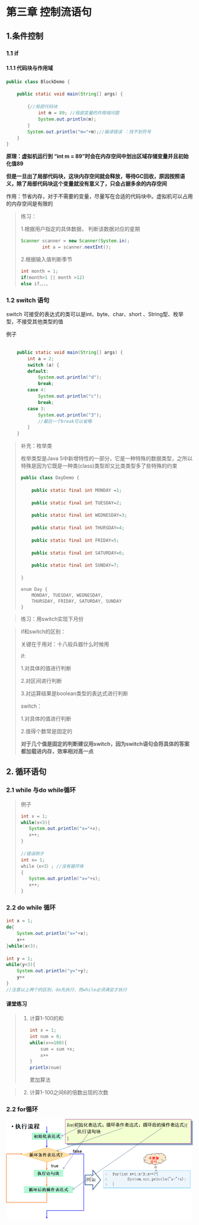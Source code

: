 # 第三章 控制流语句

## 1.条件控制

### 1.1 if 

#### 1.1.1 代码块与作用域

```java
public class BlockDemo {

    public static void main(String[] args) {
        
    	{//局部代码块
    		int m = 89; //局部变量的作用域问题
            System.out.println(m);
    	}
        System.out.println("m="+m);//编译错误 ：找不到符号
    }
}
```

**原理：虚拟机运行到 “int m = 89”时会在内存空间中划出区域存储变量并且初始化值89**

**但是一旦出了局部代码块，这块内存空间就会释放，等待GC回收，原因按照语义，除了局部代码块这个变量就没有意义了，只会占据多余的内存空间**

作用：节省内存，对于不需要的变量，尽量写在合适的代码块中。虚拟机可以占用的内存空间是有限的

> 练习：
>
> 1.根据用户指定的具体数据，	判断该数据对应的星期
>
> [^注]: //Scanner类是java.util包中提供的一个操作类，使用此类可以方便的完成输入流的输入操作。          Scanner  scan = new Scanner(System.in);int i = scan.nextInt();
>
> ```java
> Scanner scanner = new Scanner(System.in);
>         int a = scanner.nextInt();
> ```
>
> 
>
> 2.根据输入值判断季节
>
> ```java
> int month = 1;
> if(month>1 || month >12)
> else if、、、、
> ```
>
> 





### 1.2 switch 语句

switch 可接受的表达式的类可以是int、byte、char、short 、String型、枚举型，不接受其他类型的值

例子

```java

    public static void main(String[] args) {
        int a = 2;
        switch (a) {
        default:
            System.out.println("d");
            break;
        case 4:
            System.out.println("c");
            break;
        case 3:
            System.out.println("3");
            //最后一个break可以省略
        }
    }
```



> 补充：枚举类
>
> 枚举类型是Java 5中新增特性的一部分，它是一种特殊的数据类型，之所以特殊是因为它既是一种类(class)类型却又比类类型多了些特殊的约束
>
> ```java
> public class DayDemo {
> 
>     public static final int MONDAY =1;
> 
>     public static final int TUESDAY=2;
> 
>     public static final int WEDNESDAY=3;
> 
>     public static final int THURSDAY=4;
> 
>     public static final int FRIDAY=5;
> 
>     public static final int SATURDAY=6;
> 
>     public static final int SUNDAY=7;
> 
> }
> ```
>
> ```
> enum Day {
>     MONDAY, TUESDAY, WEDNESDAY,
>     THURSDAY, FRIDAY, SATURDAY, SUNDAY
> }
> ```

> 练习：用switch实现下月份

>  if和switch的区别：
>
> 关键在于用对：十八般兵器什么时候用
>
> if:
>
> 1.对具体的值进行判断
>
> 2.对区间进行判断
>
> 3.对运算结果是boolean类型的表达式进行判断
>
> switch：
>
> 1.对具体的值进行判断
>
> 2.值得个数常是固定的
>
> **对于几个值是固定的判断建议用switch，因为switch语句会将具体的答案都加载进内存，效率相对高一点**
>
> 

## 2. 循环语句

### 2.1 while 与do while循环

>例子
>
>```java
>int x = 1;
>while(x<3){
>    System.out.println("x="+x);
>    x++;
>}
>
>//错误例子
>int x= 1;
>while（x<3）; //没有循环体
>{
>    System.out.println("x="+x);
>    x++;
>}
>```

### 2.2 do while 循环

```java
int x = 1;
do{
    System.out.println("x="+x);
    x++
}while(x<3);

int y = 1;
while(y<3){
    System.out.println("y="+y);
    y++
}
//注意以上两个的区别，do先执行，而while必须满足才执行
```

#### 课堂练习

> 1. 计算1-100的和
>
>    ```java
>    int x = 1;
>    int num = 0;
>    while(x<=100){
>        sum = sum +x;
>        x++
>    }
>    println(num)
>    ```
>
>    累加算法

> 2. 计算1-100之间6的倍数出现的次数
>
>    [^注]: 学生自己完成，并且提一下计数器思想

### 2.2 for循环

![1564463612540](for循环体流程.png)

